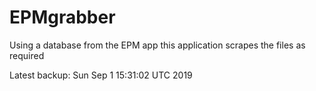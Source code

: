 # EPMgrabber
Using a database from the EPM app this application scrapes the files as required


Latest backup: Sun Sep 1 15:31:02 UTC 2019
